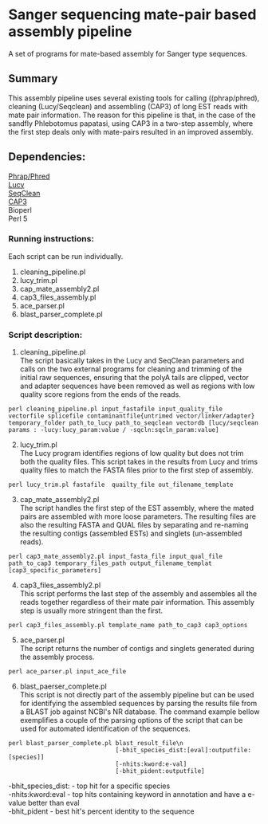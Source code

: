 # Sanger sequencing mate-pair based assembly pipeline
 A set of programs for mate-based assembly for Sanger type sequences. 
## Summary
This assembly pipeline uses several existing tools for calling ((phrap/phred),  cleaning (Lucy/Seqclean) and assembling (CAP3) of long EST reads with mate pair information. The reason for this pipeline is that, in the case of the sandfly Phlebotomus papatasi, using CAP3 in a two-step assembly, where the first step deals only with mate-pairs resulted in an improved assembly.

## Dependencies:
<a href="http://www.phrap.org/phredphrapconsed.html">Phrap/Phred </a><br>
<a href="http://www.complex.iastate.edu/download/Lucy2/index.html">Lucy</a><br>
<a href="ftp://occams.dfci.harvard.edu/pub/bio/tgi/software/seqclean/">SeqClean </a><br>
<a href="http://seq.cs.iastate.edu/">CAP3</a><br>
Bioperl <br>
Perl 5 <br>

### Running instructions:
Each script can be run individually. 
1. cleaning_pipeline.pl
2. lucy_trim.pl
3. cap_mate_assembly2.pl
4. cap3_files_assembly.pl
5. ace_parser.pl
6. blast_parser_complete.pl

### Script description:
1. cleaning_pipeline.pl<br>
The script basically takes in the Lucy and SeqClean parameters and calls on the two external programs for cleaning and trimming of the initial raw sequences, ensuring that the polyA tails are clipped, vector and adapter sequences have been removed as well as regions with low quality score regions from the ends of the reads. 
```
perl cleaning_pipeline.pl input_fastafile input_quality_file vectorfile splicefile contaminantfile{untrimed vector/linker/adapter} temporary_folder path_to_lucy path_to_seqclean vectordb [lucy/seqclean params : -lucy:lucy_param:value / -sqcln:sqcln_param:value]
```
2. lucy_trim.pl<br>
The Lucy program identifies regions of low quality but does not trim both the quality files. This script takes in the results from Lucy and trims quality files to match the FASTA files prior to the first step of assembly. 
```
perl lucy_trim.pl fastafile  quailty_file out_filename_template
```
3. cap_mate_assembly2.pl<br>
The script handles the first step of the EST assembly, where the mated pairs are assembled with more loose parameters. The resulting files are also the resulting FASTA and QUAL files by separating and re-naming the resulting contigs (assembled ESTs) and singlets (un-assembled reads). 
```
perl cap3_mate_assembly2.pl input_fasta_file input_qual_file path_to_cap3 temporary_files_path output_filename_templat [cap3_specific_parameters]
```
4. cap3_files_assembly2.pl<br>
This script performs the last step of the assembly and assembles all the reads together regardless of their mate pair information. This assembly step is usually more stringent than the first.
```
perl cap3_files_assembly.pl template_name path_to_cap3 cap3_options
```

5. ace_parser.pl<br>
The script returns the number of contigs and singlets generated during the assembly process. 
```
perl ace_parser.pl input_ace_file
```
6. blast_paerser_complete.pl<br>
This script is not directly part of the assembly pipeline but can be used for identifying the assembled sequences by parsing the results file from a BLAST job against NCBI's NR database. The command example bellow exemplifies a couple of the parsing options of the script that can be used for automated identification of the sequences.
```
perl blast_parser_complete.pl blast_result_file\n
                              [-bhit_species_dist:[eval]:outputfile:[species]]
                              [-nhits:kword:e-val]
                              [-bhit_pident:outputfile]
```
-bhit_species_dist: - top hit for a specific species<br>
-nhits:kword:eval - top hits containing keyword in annotation and have a e-value better than eval <br>
-bhit_pident - best hit's percent identity to the sequence <br>
